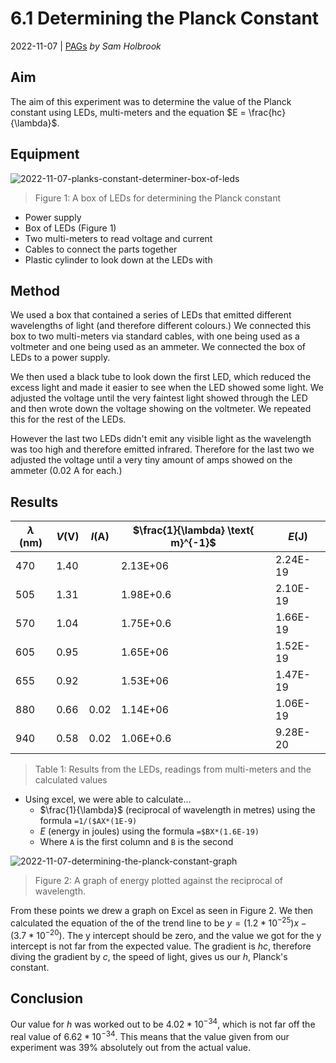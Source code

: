 # 6.1 Determining the Planck Constant
2022-11-07 | [PAGs](PAGs.md)
*by Sam Holbrook*

## Aim
The aim of this experiment was to determine the value of the Planck constant using LEDs, multi-meters and the equation $E = \frac{hc}{\lambda}$.

## Equipment
![2022-11-07-planks-constant-determiner-box-of-leds](2022-11-07-planks-constant-determiner-box-of-leds.png)
> Figure 1: A box of LEDs for determining the Planck constant
- Power supply
- Box of LEDs (Figure 1)
- Two multi-meters to read voltage and current
- Cables to connect the parts together
- Plastic cylinder to look down at the LEDs with

## Method
We used a box that contained a series of LEDs that emitted different wavelengths of light (and therefore different colours.) We connected this box to two multi-meters via standard cables, with one being used as a voltmeter and one being used as an ammeter. We connected the box of LEDs to a power supply.

We then used a black tube to look down the first LED, which reduced the excess light and made it easier to see when the LED showed some light. We adjusted the voltage until the very faintest light showed through the LED and then wrote down the voltage showing on the voltmeter. We repeated this for the rest of the LEDs.

However the last two LEDs didn't emit any visible light as the wavelength was too high and therefore emitted infrared. Therefore for the last two we adjusted the voltage until a very tiny amount of amps showed on the ammeter ($0.02 \text{ A}$ for each.)

## Results
| $\lambda \text{ (nm)}$ | $V \text{(V)}$ | $I \text{(A)}$ | $\frac{1}{\lambda} \text{ m}^{-1}$ | $E \text{(J)}$ |
| ---------------------- | -------------- | -------------- | ---------------------------------- | -------------- |
| 470                    | 1.40           |                | 2.13E+06                           | 2.24E-19       |
| 505                    | 1.31           |                | 1.98E+0.6                          | 2.10E-19       |
| 570                    | 1.04           |                | 1.75E+0.6                          | 1.66E-19       |
| 605                    | 0.95           |                | 1.65E+06                           | 1.52E-19       |
| 655                    | 0.92           |                | 1.53E+06                           | 1.47E-19       |
| 880                    | 0.66           | 0.02           | 1.14E+06                           | 1.06E-19       |
| 940                    | 0.58           | 0.02           | 1.06E+0.6                          | 9.28E-20       |
> Table 1: Results from the LEDs, readings from multi-meters and the calculated values

- Using excel, we were able to calculate...
	-  $\frac{1}{\lambda}$ (reciprocal of wavelength in metres) using the formula `=1/($AX*(1E-9)`
	- $E$ (energy in joules) using the formula `=$BX*(1.6E-19)`
	- Where `A` is the first column and `B` is the second

![2022-11-07-determining-the-planck-constant-graph](2022-11-07-determining-the-planck-constant-graph.jpeg)
> Figure 2: A graph of energy plotted against the reciprocal of wavelength.

From these points we drew a graph on Excel as seen in Figure 2. We then calculated the equation of the of the trend line to be $y = (1.2*10^{-25})x - (3.7*10^{-20})$. The y intercept should be zero, and the value we got for the y intercept is not far from the expected value. The gradient is $hc$, therefore diving the gradient by $c$, the speed of light, gives us our $h$, Planck's constant.

## Conclusion
Our value for $h$ was worked out to be $4.02*10^{-34}$, which is not far off the real value of $6.62 * 10^{-34}$. This means that the value given from our experiment was $39\%$ absolutely out from the actual value.
